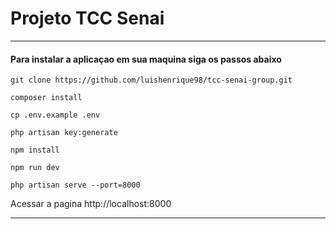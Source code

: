 # Projeto TCC Senai


_________________________________________________________________________________



<h4>Para instalar a aplicaçao em sua maquina siga os passos abaixo</h4>


```
git clone https://github.com/luishenrique98/tcc-senai-group.git
```

```
composer install
```
```
cp .env.example .env
```
```
php artisan key:generate
```
```
npm install
```
```
npm run dev
```
```
php artisan serve --port=8000
```

Acessar a pagina  http://localhost:8000

_____________________________________________________________________________________

